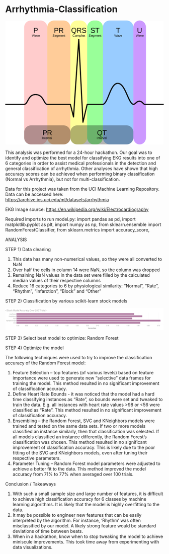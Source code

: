 # Arrhythmia-Classification

![Screenshot](https://github.com/justinbrinkman/Arrhythmia-Classification/blob/master/ekg.png)

This analysis was performed for a 24-hour hackathon.  Our goal was to identify and optimize the best
model for classifying EKG results into one of 6 categories in order to assist medical professionals 
in the detection and general classification of arrhythmia.  Other analyses have shown that high
accuracy scores can be achieved when performing binary classification (Normal vs Arrhythmia), but
not for multi-classification.

Data for this project was taken from the UCI Machine Learning Repository.
Data can be accessed here: https://archive.ics.uci.edu/ml/datasets/arrhythmia

EKG Image source: https://en.wikipedia.org/wiki/Electrocardiography

Required imports to run model.py:
import pandas as pd, 
import matplotlib.pyplot as plt, 
import numpy as np, 
from sklearn.ensemble import RandomForestClassifier, 
from sklearn.metrics import accuracy_score, 
    

ANALYSIS

STEP 1) Data cleaning
1.	This data has many non-numerical values, so they were all converted to NaN
2.	Over half the cells in column 14 were NaN, so the column was dropped
3.	Remaining NaN values in the data set were filled by the calculated median values of their respective columns
4.	Reduce 16 categories to 6 by physiological similarity: “Normal”, “Rate”, “Rhythm”, “Infarction”, “Block” and “Other”

STEP 2) Classification by various scikit-learn stock models

![Screenshot](https://github.com/justinbrinkman/Arrhythmia-Classification/blob/master/stockmodels.PNG)

STEP 3) Select best model to optimize: Random Forest

STEP 4) Optimize the model

The following techniques were used to try to improve the classification accuracy of the Random Forest model:
1.	Feature Selection – top features (of various levels) based on feature importance were used to generate new “selective” data frames for training the model.  This method resulted in no significant improvement of classification accuracy.
2.	Define Heart Rate Bounds -  it was noticed that the model had a hard time classifying instances as “Rate”, so bounds were set and tweaked to train the data.  E.g. all instances with heart rate values >98 or <56 were classified as “Rate”.  This method resulted in no significant improvement of classification accuracy.
3.	Ensembling – the Random Forest, SVC and KNeighbors models were trained and tested on the same data sets.  If two or more models classified an instance similarly, then that classification was selected.  If all models classified an instance differently, the Random Forest’s classification was chosen.  This method resulted in no significant improvement of classification accuracy.  This is likely due to the poor fitting of the SVC and KNeighbors models, even after tuning their respective parameters.
4.	Parameter Tuning – Random Forest model parameters were adjusted to achieve a better fit to the data.  This method improved the model accuracy from 71% to 77% when averaged over 100 trials.

Conclusion / Takeaways
1.	With such a small sample size and large number of features, it is difficult to achieve high classification accuracy for 6 classes by machine learning algorithms.  It is likely that the model is highly overfitting to the data.
2.	It may be possible to engineer new features that can be easily interpreted by the algorithm.  For instance, ‘Rhythm’ was often misclassified by our model.  A likely strong feature would be standard deviations of time between beats.
3.	When in a hackathon, know when to stop tweaking the model to achieve miniscule improvements.  This took time away from experimenting with data visualizations.

